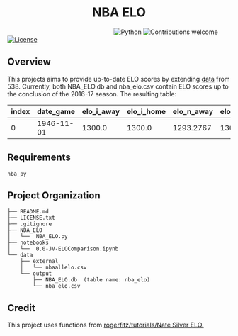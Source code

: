 <h1 align="center">
  NBA ELO
</h1>

&nbsp;&nbsp;&nbsp;&nbsp;&nbsp;&nbsp;&nbsp;&nbsp;&nbsp;&nbsp;&nbsp;&nbsp;&nbsp;&nbsp;&nbsp;&nbsp;&nbsp;&nbsp;&nbsp;&nbsp;&nbsp;&nbsp;&nbsp;&nbsp;&nbsp;&nbsp;&nbsp;&nbsp;&nbsp;&nbsp;&nbsp;&nbsp;&nbsp;&nbsp;&nbsp;&nbsp;&nbsp;&nbsp;&nbsp;&nbsp;&nbsp;&nbsp;&nbsp;&nbsp;&nbsp;&nbsp;&nbsp;&nbsp;&nbsp;&nbsp;&nbsp;&nbsp;&nbsp;&nbsp;&nbsp;&nbsp;&nbsp;&nbsp;&nbsp;&nbsp;
![Python](https://img.shields.io/badge/python-v2.7-blue.svg)
![Contributions welcome](https://img.shields.io/badge/contributions-welcome-orange.svg)
[![License](https://img.shields.io/badge/license-MIT-blue.svg)](https://opensource.org/licenses/MIT)

## Overview
This projects aims to provide up-to-date ELO scores by extending [data](https://github.com/fivethirtyeight/data/tree/master/nba-elo) from 538. Currently, both NBA_ELO.db and nba_elo.csv contain ELO scores up to the conclusion of the 2016-17 season. The resulting table:

| index | date_game | elo_i_away | elo_i_home | elo_n_away | elo_n_home | pts_away | pts_home | team_id_away | team_id_home |
|-------|------------|------------|------------|------------|------------|----------|----------|--------------|--------------|
| 0 | 1946-11-01 | 1300.0 | 1300.0 | 1293.2767 | 1306.7233 | 66 | 68 | TRH | NYK |

## Requirements
```
nba_py
```

## Project Organization
```
├── README.md
├── LICENSE.txt
├── .gitignore
├── NBA_ELO
│   └──  NBA_ELO.py  
├── notebooks
│   └──  0.0-JV-ELOComparison.ipynb
└── data
    ├── external
    │   └── nbaallelo.csv
    └── output  
        ├── NBA_ELO.db  (table name: nba_elo)
        └── nba_elo.csv
```

## Credit
This project uses functions from [rogerfitz/tutorials/Nate Silver ELO.](https://github.com/rogerfitz/tutorials/tree/master/Nate%20Silver%20ELO)
